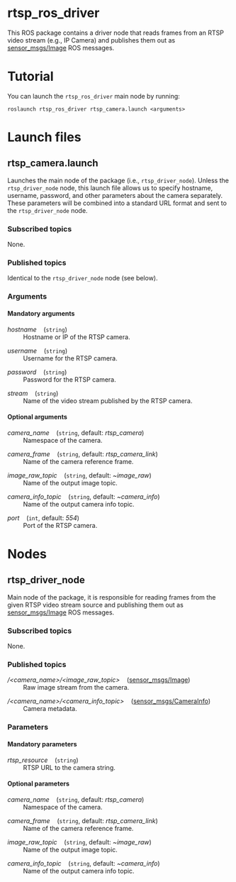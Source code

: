 # rtsp_ros_driver

This ROS package contains a driver node that reads frames from an RTSP video stream (e.g., IP Camera) and publishes them out as [sensor_msgs/Image](http://docs.ros.org/api/sensor_msgs/html/msg/Image.html) ROS messages.


# Tutorial

You can launch the `rtsp_ros_driver` main node by running:

```
roslaunch rtsp_ros_driver rtsp_camera.launch <arguments>
```


# Launch files

## rtsp_camera.launch
Launches the main node of the package (i.e., `rtsp_driver_node`). Unless the `rtsp_driver_node` node, this launch file allows us to specify hostname, username, password, and other parameters about the camera separately. These parameters will be combined into a standard URL format and sent to the `rtsp_driver_node` node.

### Subscribed topics
None.

### Published topics
Identical to the `rtsp_driver_node` node (see below).

### Arguments

#### Mandatory arguments

_hostname_
  &nbsp;&nbsp;
  (`string`)
<br/>
    &nbsp;&nbsp;&nbsp;&nbsp;&nbsp;&nbsp;&nbsp;&nbsp; 
    Hostname or IP of the RTSP camera.
    <br/> 

_username_
  &nbsp;&nbsp;
  (`string`)
<br/>
    &nbsp;&nbsp;&nbsp;&nbsp;&nbsp;&nbsp;&nbsp;&nbsp; 
    Username for the RTSP camera.
    <br/>     

_password_
  &nbsp;&nbsp;
  (`string`)
<br/>
    &nbsp;&nbsp;&nbsp;&nbsp;&nbsp;&nbsp;&nbsp;&nbsp; 
    Password for the RTSP camera.
    <br/>    

_stream_
  &nbsp;&nbsp;
  (`string`)
<br/>
    &nbsp;&nbsp;&nbsp;&nbsp;&nbsp;&nbsp;&nbsp;&nbsp; 
    Name of the video stream published by the RTSP camera.
    <br/>    
    

#### Optional arguments

_camera\_name_
  &nbsp;&nbsp;
  (`string`, default: _rtsp\_camera_)
<br/>
    &nbsp;&nbsp;&nbsp;&nbsp;&nbsp;&nbsp;&nbsp;&nbsp; 
    Namespace of the camera.
    <br/>

_camera\_frame_
  &nbsp;&nbsp;
  (`string`, default: _rtsp\_camera\_link_)
<br/>
    &nbsp;&nbsp;&nbsp;&nbsp;&nbsp;&nbsp;&nbsp;&nbsp; 
    Name of the camera reference frame.
    <br/>

_image\_raw\_topic_
  &nbsp;&nbsp;
  (`string`, default: _~image\_raw_)
<br/>
    &nbsp;&nbsp;&nbsp;&nbsp;&nbsp;&nbsp;&nbsp;&nbsp; 
    Name of the output image topic.
    <br/> 

_camera\_info\_topic_
  &nbsp;&nbsp;
  (`string`, default: _~camera\_info_)
<br/>
    &nbsp;&nbsp;&nbsp;&nbsp;&nbsp;&nbsp;&nbsp;&nbsp; 
    Name of the output camera info topic.
    <br/> 

_port_
  &nbsp;&nbsp;
  (`int`, default: _554_)
<br/>
    &nbsp;&nbsp;&nbsp;&nbsp;&nbsp;&nbsp;&nbsp;&nbsp; 
    Port of the RTSP camera.
    <br/>

    

# Nodes

## rtsp_driver_node
Main node of the package, it is responsible for reading frames from the given RTSP video stream source and publishing them out as [sensor_msgs/Image](http://docs.ros.org/api/sensor_msgs/html/msg/Image.html) ROS messages.

### Subscribed topics
None.

### Published topics

_/<camera\_name>/<image\_raw\_topic>_
  &nbsp;&nbsp;
  ([sensor_msgs/Image](http://docs.ros.org/api/sensor_msgs/html/msg/Image.html))
<br/>
    &nbsp;&nbsp;&nbsp;&nbsp;&nbsp;&nbsp;&nbsp;&nbsp; 
    Raw image stream from the camera.
    <br/>
    
_/<camera\_name>/<camera\_info\_topic>_
  &nbsp;&nbsp;
  ([sensor_msgs/CameraInfo](http://docs.ros.org/api/sensor_msgs/html/msg/CameraInfo.html))
<br/>
    &nbsp;&nbsp;&nbsp;&nbsp;&nbsp;&nbsp;&nbsp;&nbsp; 
    Camera metadata.
    <br/>

### Parameters

#### Mandatory parameters

_rtsp\_resource_
  &nbsp;&nbsp;
  (`string`)
<br/>
    &nbsp;&nbsp;&nbsp;&nbsp;&nbsp;&nbsp;&nbsp;&nbsp; 
    RTSP URL to the camera string.
    <br/>


#### Optional parameters

_camera\_name_
  &nbsp;&nbsp;
  (`string`, default: _rtsp\_camera_)
<br/>
    &nbsp;&nbsp;&nbsp;&nbsp;&nbsp;&nbsp;&nbsp;&nbsp; 
    Namespace of the camera.
    <br/>

_camera\_frame_
  &nbsp;&nbsp;
  (`string`, default: _rtsp\_camera\_link_)
<br/>
    &nbsp;&nbsp;&nbsp;&nbsp;&nbsp;&nbsp;&nbsp;&nbsp; 
    Name of the camera reference frame.
    <br/>

_image\_raw\_topic_
  &nbsp;&nbsp;
  (`string`, default: _~image\_raw_)
<br/>
    &nbsp;&nbsp;&nbsp;&nbsp;&nbsp;&nbsp;&nbsp;&nbsp; 
    Name of the output image topic.
    <br/> 

_camera\_info\_topic_
  &nbsp;&nbsp;
  (`string`, default: _~camera\_info_)
<br/>
    &nbsp;&nbsp;&nbsp;&nbsp;&nbsp;&nbsp;&nbsp;&nbsp; 
    Name of the output camera info topic.
    <br/> 
